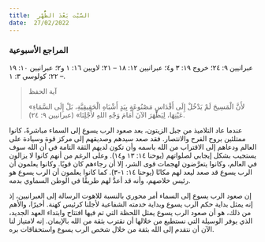 ```yaml
---
title:  السَّبْت بَعْدَ الظُّهْر
date:  27/02/2022
---
```


### المراجع الأسبوعية
عبرانيين ٩: ٢٤؛ خروج ١٩: ٣ و٤؛ عبرانيين ١٢: ١٨ – ٢١؛ لاويين ١٦: ١ و٢؛ عبرانيين ١٠: ١٩ – ٢٢؛ كولوسي ٣: ١.

> <p>آية الحفظ</p>
> «لأَنَّ الْمَسِيحَ لَمْ يَدْخُلْ إِلَى أَقْدَاسٍ مَصْنُوعَةٍ بِيَدٍ أَشْبَاهِ الْحَقِيقِيَّةِ، بَلْ إِلَى السَّمَاءِ عَيْنِهَا، لِيَظْهَرَ الآنَ أَمَامَ وَجْهِ اللهِ لأَجْلِنَا» (عبرانيين ٩: ٢٤).

عندما عاد التلاميذ من جبل الزيتون، بعد صعود الرب يسوع إلى السماء مباشرةً، كانوا ممتلئين بروح الفرح والانتصار. فقد صعد سيدهم وصديقهم إلى مركز قوة وسيادة على العالم ودعاهم إلى الاقتراب من الله باسمه وأن تكون لديهم الثقة التامة في أن الله سوف يستجيب بشكل إيجابي لصلواتهم (يوحنا ١٤: ١٣ و١٤). وعلى الرغم من أنهم كانوا لا يزالون في العالم، وكانوا يتعرَّضون لهجمات قوى الشر، إلا أن رجاءهم كان قويًا. وكانوا يعلمون أن الرب يسوع قد صعد ليعد لهم مكانًا (يوحنا ١٤: ١-٣). كما كانوا يعلمون أن الرب يسوع هو رئيس خلاصهم، وأنه قد أعدَّ لهم طريقًا في الوطن السماوي بدمه.

إن صعود الرب يسوع إلى السماء أمر محوري بالنسبة للاهوت الرسالة إلى العبرانيين، إذ إنه يمثل بداية حكم الرب يسوع وبداية خدمته الشفاعية لأجلنا كرئيس كهنة. أخيرًا، والأهم من ذلك، هو أن صعود الرب يسوع يمثل اللحظة التي تم فيها افتتاح وابتداء العهد الجديد، الذي يوفر الوسيلة التي نستطيع من خلالها أن نقترب بثقة من الله بالإيمان. إنه لامتياز لنا الآن أن نتقدم إلى الله بثقة من خلال شخص الرب يسوع واستحقاقات بره.
